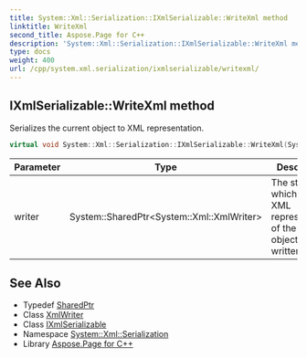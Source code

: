 ```yaml
---
title: System::Xml::Serialization::IXmlSerializable::WriteXml method
linktitle: WriteXml
second_title: Aspose.Page for C++
description: 'System::Xml::Serialization::IXmlSerializable::WriteXml method. Serializes the current object to XML representation in C++.'
type: docs
weight: 400
url: /cpp/system.xml.serialization/ixmlserializable/writexml/
---
```

## IXmlSerializable::WriteXml method


Serializes the current object to XML representation.

```cpp
virtual void System::Xml::Serialization::IXmlSerializable::WriteXml(System::SharedPtr<System::Xml::XmlWriter> writer)=0
```


| Parameter | Type | Description |
| --- | --- | --- |
| writer | System::SharedPtr\<System::Xml::XmlWriter\> | The stream to which the XML representation of the current object is written |

## See Also

* Typedef [SharedPtr](../../../system/sharedptr/)
* Class [XmlWriter](../../../system.xml/xmlwriter/)
* Class [IXmlSerializable](../)
* Namespace [System::Xml::Serialization](../../)
* Library [Aspose.Page for C++](../../../)
